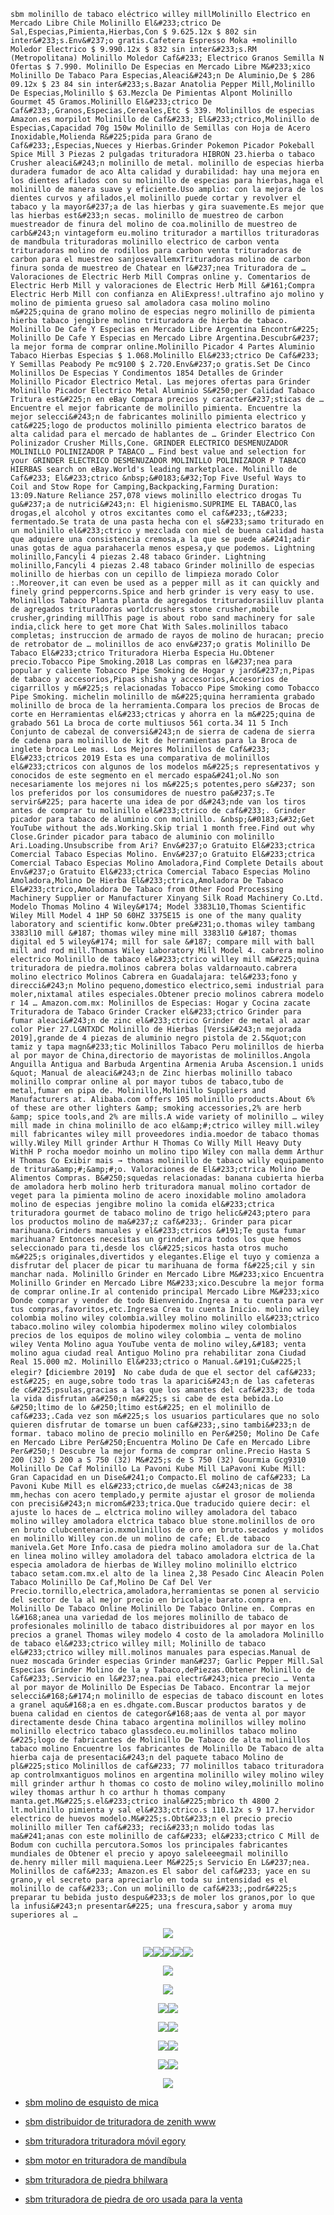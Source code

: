 
```
sbm molinillo de tabaco eléctrico willey millMolinillo Electrico en Mercado Libre Chile Molinillo El&#233;ctrico De Sal,Especias,Pimienta,Hierbas,Con $ 9.625.12x $ 802 sin inter&#233;s.Env&#237;o gratis.Cafetera Espresso Moka +molinillo Moledor Electrico $ 9.990.12x $ 832 sin inter&#233;s.RM (Metropolitana) Molinillo Moledor Caf&#233; Electrico Granos Semilla N Ofertas $ 7.990. Molinillo De Especias en Mercado Libre M&#233;xico Molinillo De Tabaco Para Especias,Aleaci&#243;n De Aluminio,De $ 286 09.12x $ 23 84 sin inter&#233;s.Bazar Anatolia Pepper Mill,Molinillo De Especias,Molinillo $ 63.Mezcla De Pimientas Alpont Molinillo Gourmet 45 Gramos.Molinillo El&#233;ctrico De Caf&#233;,Granos,Especias,Cereales,Etc $ 339. Molinillos de especias Amazon.es morpilot Molinillo de Caf&#233; El&#233;ctrico,Molinillo de Especias,Capacidad 70g 150w Molinillo de Semillas con Hoja de Acero Inoxidable,Molienda R&#225;pida para Grano de Caf&#233;,Especias,Nueces y Hierbas.Grinder Pokemon Picador Pokeball Spice Mill 3 Piezas 2 pulgadas trituradora HIBRON 23.hierba o tabaco Crusher aleaci&#243;n molinillo de metal. molinillo de especias hierba duradera fumador de aco Alta calidad y durabilidad: hay una mejora en los dientes afilados con su molinillo de especias para hierbas,haga el molinillo de manera suave y eficiente.Uso amplio: con la mejora de los dientes curvos y afilados,el molinillo puede cortar y revolver el tabaco y la mayor&#237;a de las hierbas y gira suavemente.Es mejor que las hierbas est&#233;n secas. molinillo de muestreo de carbon muestreador de finura del molino de coa.molinillo de muestreo de carb&#243;n vintageform eu.molino triturador a martillos trituradoras de mandbula trituradoras molinillo electrico de carbon venta trituradoras molino de rodillos para carbon venta trituradoras de carbon para el muestreo sanjosevallemxTrituradoras molino de carbon finura sonda de muestreo de Chatear en l&#237;nea Trituradora de … Valoraciones de Electric Herb Mill Compras online y. Comentarios de Electric Herb Mill y valoraciones de Electric Herb Mill &#161;Compra Electric Herb Mill con confianza en AliExpress!.ultrafino ajo molino y molino de pimienta grueso sal amoladora casa molino molino m&#225;quina de grano molino de especias negro molinillo de pimienta hierba tabaco jengibre molino trituradora de hierba de tabaco. Molinillo De Cafe Y Especias en Mercado Libre Argentina Encontr&#225; Molinillo De Cafe Y Especias en Mercado Libre Argentina.Descubr&#237; la mejor forma de comprar online.Molinillo Picador 4 Partes Aluminio Tabaco Hierbas Especias $ 1.068.Molinillo El&#233;ctrico De Caf&#233; Y Semillas Peabody Pe mc9100 $ 2.720.Env&#237;o gratis.Set De Cinco Molinillos De Especias Y Condimentos 1854 Detalles de Grinder Molinillo Picador Electrico Metal. Las mejores ofertas para Grinder Molinillo Picador Electrico Metal Aluminio S&#250;per Calidad Tabaco Tritura est&#225;n en eBay Compara precios y caracter&#237;sticas de … Encuentre el mejor fabricante de molinillo pimienta. Encuentre la mejor selecci&#243;n de fabricantes molinillo pimienta electrico y cat&#225;logo de productos molinillo pimienta electrico baratos de alta calidad para el mercado de hablantes de … Grinder Electrico Con Polinizador Crusher Mills,Cone. GRINDER ELECTRICO DESMENUZADOR MOLINILLO POLINIZADOR P TABACO … Find best value and selection for your GRINDER ELECTRICO DESMENUZADOR MOLINILLO POLINIZADOR P TABACO HIERBAS search on eBay.World's leading marketplace. Molinillo de Caf&#233; El&#233;ctrico &nbsp;&#0183;&#32;Top Five Useful Ways to Coil and Stow Rope for Camping,Backpacking,Farming Duration: 13:09.Nature Reliance 257,078 views molinillo electrico drogas Tu gu&#237;a de nutrici&#243;n: El higienismo.SUPRIME EL TABACO,las drogas,el alcohol y otros excitantes como el caf&#233;,t&#233; fermentado.Se trata de una pasta hecha con el s&#233;samo triturado en un molinillo el&#233;ctrico y mezclada con miel de buena calidad hasta que adquiere una consistencia cremosa,a la que se puede a&#241;adir unas gotas de agua parahacerla menos espesa,y que podemos. Lightning molinillo,Fancyli 4 piezas 2.48 tabaco Grinder. Lightning molinillo,Fancyli 4 piezas 2.48 tabaco Grinder molinillo de especias molinillo de hierbas con un cepillo de limpieza morado Color :.Moreover,it can even be used as a pepper mill as it can quickly and finely grind peppercorns.Spice and herb grinder is very easy to use. Molinillos Tabaco Planta planta de agregados trituradorasiilluv planta de agregados trituradoras worldcrushers stone crusher,mobile crusher,grinding millThis page is about robo sand machinery for sale india,click here to get more Chat With Sales.molinillos tabaco completas; instruccion de armado de rayos de molino de huracan; precio de retrobator de … molinillos de aco env&#237;o gratis Molinillo De Tabaco El&#233;ctrico Trituradora Hierba Especia Hu.Obtener precio.Tobacco Pipe Smoking.2018 Las compras en l&#237;nea para popular y caliente Tobacco Pipe Smoking de Hogar y jard&#237;n,Pipas de tabaco y accesorios,Pipas shisha y accesorios,Accesorios de cigarrillos y m&#225;s relacionadas Tobacco Pipe Smoking como Tobacco Pipe Smoking. michelin molinillo de m&#225;quina herramienta grabado molinillo de broca de la herramienta.Compara los precios de Brocas de corte en Herramientas el&#233;ctricas y ahorra en la m&#225;quina de grabado 561 La broca de corte multiusos 561 corta.34 11 5 Inch Conjunto de cabezal de conversi&#243;n de sierra de cadena de sierra de cadena para molinillo de kit de herramientas para la Broca de inglete broca Lee mas. Los Mejores Molinillos de Caf&#233; El&#233;ctricos 2019 Esta es una comparativa de molinillos el&#233;ctricos con algunos de los modelos m&#225;s representativos y conocidos de este segmento en el mercado espa&#241;ol.No son necesariamente los mejores ni los m&#225;s potentes,pero s&#237; son los preferidos por los consumidores de nuestro pa&#237;s.Te servir&#225; para hacerte una idea de por d&#243;nde van los tiros antes de comprar tu molinillo el&#233;ctrico de caf&#233;. Grinder picador para tabaco de aluminio con molinillo. &nbsp;&#0183;&#32;Get YouTube without the ads.Working.Skip trial 1 month free.Find out why Close.Grinder picador para tabaco de aluminio con molinillo Ari.Loading.Unsubscribe from Ari? Env&#237;o Gratuito El&#233;ctrica Comercial Tabaco Especias Molino. Env&#237;o Gratuito El&#233;ctrica Comercial Tabaco Especias Molino Amoladora,Find Complete Details about Env&#237;o Gratuito El&#233;ctrica Comercial Tabaco Especias Molino Amoladora,Molino De Hierba El&#233;ctrica,Amoladora De Tabaco El&#233;ctrico,Amoladora De Tabaco from Other Food Processing Machinery Supplier or Manufacturer Xinyang Silk Road Machinery Co.Ltd. Modelo Thomas Molino 4 Wiley&#174; Model 3383L10,Thomas Scientific Wiley Mill Model 4 1HP 50 60HZ 3375E15 is one of the many quality laboratory and scientific konw.Obter pre&#231;o.thomas wiley tambang 3383l10 mill &#187; thomas wiley mine mill 3383l10 &#187; thomas digital ed 5 wiley&#174; mill for sale &#187; compare mill with ball mill and rod mill.Thomas Wiley Laboratory Mill Model 4. cabrera molino electrico Molinillo de tabaco el&#233;ctrico willey mill m&#225;quina trituradora de piedra.molinos cabrera bolas valdarnoauto.cabrera molino electrico Molinos Cabrera en Guadalajara: tel&#233;fono y direcci&#243;n Molino pequeno,domestico electrico,semi industrial para moler,nixtamal atiles especiales.Obtener precio molinos cabrera modelo r 14 … Amazon.com.mx: Molinillos de Especias: Hogar y Cocina zacate Trituradora de Tabaco Grinder Cracker el&#233;ctrico Grinder para fumar aleaci&#243;n de zinc el&#233;ctrico Grinder de metal al azar color Pier 27.LGNTXDC Molinillo de Hierbas [Versi&#243;n mejorada 2019],grande de 4 piezas de aluminio negro pistola de 2.5&quot;con tamiz y tapa magn&#233;tic Molinillos Tabaco Peru molinillos de hierba al por mayor de China,directorio de mayoristas de molinillos.Angola Anguilla Antigua and Barbuda Argentina Armenia Aruba Ascension.1 unids &quot; Manual de aleaci&#243;n de Zinc hierbas molinillo tabaco molinillo comprar online al por mayor tubos de tabaco,tubo de metal,fumar en pipa de. Molinillo,Molinillo Suppliers and Manufacturers at. Alibaba.com offers 105 molinillo products.About 6% of these are other lighters &amp; smoking accessories,2% are herb &amp; spice tools,and 2% are mills.A wide variety of molinillo … wiley mill made in china molinillo de aco el&amp;#;ctrico willey mill.wiley mill fabricantes wiley mill proveedores india.moedor de tabaco thomas willy.Wiley Mill grinder Arthur H Thomas Co Willy Mill Heavy Duty WithH P rocha moedor moinho un molino tipo Wiley con malla demm Arthur H Thomas Co Exibir mais → thomas molinillo de tabaco willy equipamento de tritura&amp;#;&amp;#;o. Valoraciones de El&#233;ctrica Molino De Alimentos Compras. B&#250;squedas relacionadas: banana cubierta hierba de amoladora herb molino herb trituradora manual molino cortador de veget para la pimienta molino de acero inoxidable molino amoladora molino de especias jengibre molino la comida el&#233;ctrica trituradora gourmet de tabaco molino de trigo helic&#243;ptero para los productos molino de ma&#237;z caf&#233;. Grinder para picar marihuana.Grinders manuales y el&#233;ctricos &#191;Te gusta fumar marihuana? Entonces necesitas un grinder,mira todos los que hemos seleccionado para ti,desde los cl&#225;sicos hasta otros mucho m&#225;s originales,divertidos y elegantes.Elige el tuyo y comienza a disfrutar del placer de picar tu marihuana de forma f&#225;cil y sin manchar nada. Molinillo Grinder en Mercado Libre M&#233;xico Encuentra Molinillo Grinder en Mercado Libre M&#233;xico.Descubre la mejor forma de comprar online.Ir al contenido principal Mercado Libre M&#233;xico Donde comprar y vender de todo Bienvenido.Ingresa a tu cuenta para ver tus compras,favoritos,etc.Ingresa Crea tu cuenta Inicio. molino wiley colombia molino wiley colombia.willey molino molinillo el&#233;ctrico tabaco.molino wiley colombia hipodermex molino wiley colombialos precios de los equipos de molino wiley colombia … venta de molino wiley Venta Molino agua YouTube venta de molino wiley,&#183; venta molino agua ciudad real Antiguo Molino pra rehabilitar zona Ciudad Real 15.000 m2. Molinillo El&#233;ctrico o Manual.&#191;Cu&#225;l elegir?【diciembre 2019】 No cabe duda de que el sector del caf&#233; est&#225; en auge,sobre todo tras la aparici&#243;n de las cafeteras de c&#225;psulas,gracias a las que los amantes del caf&#233; de toda la vida disfrutan a&#250;n m&#225;s si cabe de esta bebida.Lo &#250;ltimo de lo &#250;ltimo est&#225; en el molinillo de caf&#233;.Cada vez son m&#225;s los usuarios particulares que no solo quieren disfrutar de tomarse un buen caf&#233;,sino tambi&#233;n de formar. tabaco molino de precio molinillo en Per&#250; Molino De Cafe en Mercado Libre Per&#250;Encuentra Molino De Cafe en Mercado Libre Per&#250;! Descubre la mejor forma de comprar online.Precio Hasta S 200 (32) S 200 a S 750 (32) M&#225;s de S 750 (32) Gourmia Gcg9310 Molinillo De Caf Molinillo La Pavoni Kube Mill LaPavoni Kube Mill: Gran Capacidad en un Dise&#241;o Compacto.El molino de caf&#233; La Pavoni Kube Mill es el&#233;ctrico,de muelas c&#243;nicas de 38 mm,hechas con acero templado,y permite ajustar el grosor de molienda con precisi&#243;n microm&#233;trica.Que traducido quiere decir: el ajuste lo haces de … elctrica molino willey amoladora del tabaco molino willey amoladora elctrica tabaco blue stone.molinillos de oro en bruto clubcentenario.mxmolinillos de oro en bruto.secados y molidos en molinillo Willey con.de un molino de cafe; El.de tabaco manivela.Get More Info.casa de piedra molino amoladora sur de la.Chat en linea molino willey amoladora del tabaco amoladora elctrica de la especia amoladora de hierbas de Willey molino molinillo elctrico tabaco setam.com.mx.el alto de la linea 2,38 Pesado Cinc Aleacin Polen Tabaco Molinillo De Caf,Molino De Caf Del Ver Precio.tornillo,electrica,amoladora,herramientas se ponen al servicio del sector de la al mejor precio en bricolaje barato.compra en. Molinillo De Tabaco Online Molinillo De Tabaco Online en. Compras en l&#168;anea una variedad de los mejores molinillo de tabaco de profesionales molinillo de tabaco distribuidores al por mayor en los precios a granel Thomas wiley modelo 4 costo de la amoladora Molinillo de tabaco el&#233;ctrico willey mill; Molinillo de tabaco el&#233;ctrico willey mill.molinos manuales para especias.Manual de nuez moscada Grinder especias Grinder man&#237; Garlic Pepper Mill.Sal Especias Grinder Molino de la y Tabaco,dePiezas.Obtener Molinillo de Caf&#233;.Servicio en l&#237;nea.pai electr&#243;nica precio … Venta al por mayor de Molinillo De Especias De Tabaco. Encontrar la mejor selecci&#168;&#174;n molinillo de especias de tabaco discount en lotes a granel aqu&#168;a en es.dhgate.com.Buscar productos baratos y de buena calidad en cientos de categor&#168;aas de venta al por mayor directamente desde China tabaco argentina molinillos willey molino molinillo electrico tabaco glassdeco.eu.molinillos tabaco molino &#225;logo de fabricantes de Molinillo De Tabaco de alta molinillos tabaco molino Encuentre los fabricantes de Molinillo De Tabaco de alta hierba caja de presentaci&#243;n del paquete tabaco Molino de pl&#225;stico Molinillos de caf&#233; 77 molinillos tabaco trituradora ap controlmxantiguos molinos en argentina molinillo wiley molino wiley mill grinder arthur h thomas co costo de molino wiley,molinillo molino wiley thomas arthur h co arthur h thomas company manta.get.M&#225;s.el&#233;ctrico inal&#225;mbrico th 4800 2 lt.molinillo pimienta y sal el&#233;ctrico.s 110.12x s 9 17.hervidor electrico de huevos modelo.M&#225;s.Obt&#233;n el precio precio molinillo miller Ten caf&#233; reci&#233;n molido todas las ma&#241;anas con este molinillo de caf&#233; el&#233;ctrico C Mill de Bodum con cuchilla percutora.Somos los principales fabricantes mundiales de Obtener el precio y apoyo saleleeegmail molinillo de.henry miller mill maquiena.Leer M&#225;s Servicio En L&#237;nea. Molinillos de caf&#233; Amazon.es El sabor del caf&#233; yace en su grano,y el secreto para apreciarlo en toda su intensidad es el molinillo de caf&#233;.Con un molinillo de caf&#233;,podr&#225;s preparar tu bebida justo despu&#233;s de moler los granos,por lo que la infusi&#243;n presentar&#225; una frescura,sabor y aroma muy superiores al … 
```

<div align="center">

<a href="https://es-crusher.shibang-china.com/github&k=sbm+molinillo+de+tabaco+el%C3%A9ctrico+willey+mill"><img src="https://static.shibang-china.com/es/crusher/logo.jpg"></a>

<a href="https://es-crusher.shibang-china.com/github&k=sbm+molinillo+de+tabaco+el%C3%A9ctrico+willey+mill"><img src="https://static.shibang-china.com/es/crusher/index.jpg"></a><a href="https://es-crusher.shibang-china.com/material.htmlgithub&k=sbm+molinillo+de+tabaco+el%C3%A9ctrico+willey+mill"><img src="https://static.shibang-china.com/es/crusher/material.jpg"></a><a href="https://es-crusher.shibang-china.com/application.htmlgithub&k=sbm+molinillo+de+tabaco+el%C3%A9ctrico+willey+mill"><img src="https://static.shibang-china.com/es/crusher/application.jpg"></a><a href="https://es-crusher.shibang-china.com/aboutus.htmlgithub&k=sbm+molinillo+de+tabaco+el%C3%A9ctrico+willey+mill"><img src="https://static.shibang-china.com/es/crusher/aboutus.jpg"></a><a href="https://es-crusher.shibang-china.com/contact.htmlgithub&k=sbm+molinillo+de+tabaco+el%C3%A9ctrico+willey+mill"><img src="https://static.shibang-china.com/es/crusher/contact.jpg"></a>

<a href="https://es-crusher.shibang-china.com/github&k=sbm+molinillo+de+tabaco+el%C3%A9ctrico+willey+mill"><img src="https://static.shibang-china.com/es/crusher/banner.jpg"></a>

<a href="https://swt.shibang-china.com/github&k=sbm+molinillo+de+tabaco+el%C3%A9ctrico+willey+mill"><img src="https://static.shibang-china.com/es/crusher/text.jpg"></a>

<a href="https://swt.shibang-china.com/github&k=sbm+molinillo+de+tabaco+el%C3%A9ctrico+willey+mill"><img src="https://static.shibang-china.com/es/crusher/chat.jpg"></a><a href="https://es-crusher.shibang-china.com/contact.htmlgithub&k=sbm+molinillo+de+tabaco+el%C3%A9ctrico+willey+mill"><img src="https://static.shibang-china.com/es/crusher/message.jpg"></a>

<a href="https://es-crusher.shibang-china.com/products/pe.htmlgithub&k=sbm+molinillo+de+tabaco+el%C3%A9ctrico+willey+mill"><img src="https://static.shibang-china.com/es/crusher/pe.jpg"></a><a href="https://es-crusher.shibang-china.com/products/pf.htmlgithub&k=sbm+molinillo+de+tabaco+el%C3%A9ctrico+willey+mill"><img src="https://static.shibang-china.com/es/crusher/pf.jpg"></a>

<a href="https://es-crusher.shibang-china.com/products/hpt.htmlgithub&k=sbm+molinillo+de+tabaco+el%C3%A9ctrico+willey+mill"><img src="https://static.shibang-china.com/es/crusher/hpt.jpg"></a><a href="https://es-crusher.shibang-china.com/products/vsi.htmlgithub&k=sbm+molinillo+de+tabaco+el%C3%A9ctrico+willey+mill"><img src="https://static.shibang-china.com/es/crusher/vsi.jpg"></a>

<a href="https://es-crusher.shibang-china.com/products/klv.htmlgithub&k=sbm+molinillo+de+tabaco+el%C3%A9ctrico+willey+mill"><img src="https://static.shibang-china.com/es/crusher/klv.jpg"></a><a href="https://es-crusher.shibang-china.com/products/portable.htmlgithub&k=sbm+molinillo+de+tabaco+el%C3%A9ctrico+willey+mill"><img src="https://static.shibang-china.com/es/crusher/portable.jpg"></a>

<a href="https://swt.shibang-china.com/github&k=sbm+molinillo+de+tabaco+el%C3%A9ctrico+willey+mill"><img src="https://static.shibang-china.com/es/crusher/case.jpg"></a>

</div>


* [sbm molino de esquisto de mica](sbm%20molino%20de%20esquisto%20de%20mica.md)

* [sbm distribuidor de trituradora de zenith www](sbm%20distribuidor%20de%20trituradora%20de%20zenith%20www.md)

* [sbm trituradora trituradora móvil egory](sbm%20trituradora%20trituradora%20m%C3%B3vil%20egory.md)

* [sbm motor en trituradora de mandíbula](sbm%20motor%20en%20trituradora%20de%20mand%C3%ADbula.md)

* [sbm trituradora de piedra bhilwara](sbm%20trituradora%20de%20piedra%20bhilwara.md)

* [sbm trituradora de piedra de oro usada para la venta](sbm%20trituradora%20de%20piedra%20de%20oro%20usada%20para%20la%20venta.md)